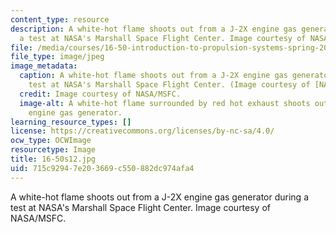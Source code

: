 ```yaml
---
content_type: resource
description: A white-hot flame shoots out from a J-2X engine gas generator during
  a test at NASA's Marshall Space Flight Center. Image courtesy of NASA/MSFC.
file: /media/courses/16-50-introduction-to-propulsion-systems-spring-2012/715c92947e203669c550882dc974afa4_16-50s12.jpg
file_type: image/jpeg
image_metadata:
  caption: A white-hot flame shoots out from a J-2X engine gas generator during a
    test at NASA's Marshall Space Flight Center. (Image courtesy of [NASA/MSFC](http://www.nasa.gov/multimedia/imagegallery/image_feature_1440.html).)
  credit: Image courtesy of NASA/MSFC.
  image-alt: A white-hot flame surrounded by red hot exhaust shoots out from a J-2X
    engine gas generator.
learning_resource_types: []
license: https://creativecommons.org/licenses/by-nc-sa/4.0/
ocw_type: OCWImage
resourcetype: Image
title: 16-50s12.jpg
uid: 715c9294-7e20-3669-c550-882dc974afa4
---
```

A white-hot flame shoots out from a J-2X engine gas generator during a test at NASA's Marshall Space Flight Center. Image courtesy of NASA/MSFC.